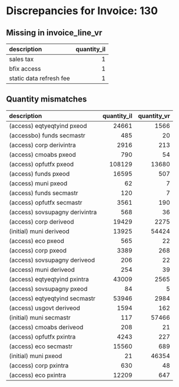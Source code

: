 # Discrepancies for Invoice: 130

## Missing in invoice_line_vr

| description             |   quantity_il |
|:------------------------|--------------:|
| sales tax               |             1 |
| bfix access             |             1 |
| static data refresh fee |             1 |

## Quantity mismatches

| description                    |   quantity_il |   quantity_vr |
|:-------------------------------|--------------:|--------------:|
| (access) eqtyeqtyind pxeod     |         24661 |          1566 |
| (accessbo) funds secmastr      |           485 |            20 |
| (access) corp derivintra       |          2916 |           213 |
| (access) cmoabs pxeod          |           790 |            54 |
| (access) opfutfx pxeod         |        108129 |         13680 |
| (access) funds pxeod           |         16595 |           507 |
| (access) muni pxeod            |            62 |             7 |
| (access) funds secmastr        |           120 |             7 |
| (access) opfutfx secmastr      |          3561 |           190 |
| (access) sovsupagny derivintra |           568 |            36 |
| (access) corp deriveod         |         19429 |          2275 |
| (initial) muni deriveod        |         13925 |         54424 |
| (access) eco pxeod             |           565 |            22 |
| (access) corp pxeod            |          3389 |           268 |
| (access) sovsupagny deriveod   |           206 |            22 |
| (access) muni deriveod         |           254 |            39 |
| (access) eqtyeqtyind pxintra   |         43009 |          2565 |
| (access) sovsupagny pxeod      |            84 |             5 |
| (access) eqtyeqtyind secmastr  |         53946 |          2984 |
| (access) usgovt deriveod       |          1594 |           162 |
| (initial) muni secmastr        |           117 |         57466 |
| (access) cmoabs deriveod       |           208 |            21 |
| (access) opfutfx pxintra       |          4243 |           227 |
| (access) eco secmastr          |         15560 |           689 |
| (initial) muni pxeod           |            21 |         46354 |
| (access) corp pxintra          |           630 |            48 |
| (access) eco pxintra           |         12209 |           647 |
